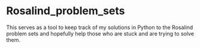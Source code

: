 # Rosalind_problem_sets

This serves as a tool to keep track of my solutions in Python to the Rosalind problem sets and hopefully help those who are stuck and are trying to solve them. 

